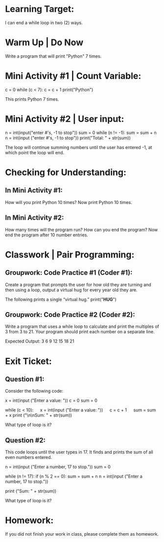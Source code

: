 # Learning Target:
I can end a while loop in two (2) ways.

# Warm Up | Do Now
Write a program that will print "Python" 7 times.

# Mini Activity #1 | Count Variable:

c = 0
while (c < 7):
  c = c + 1
  print("Python")

This prints Python 7 times.

# Mini Activity #2 | User input:

n = int(input("enter #'s, -1 to stop"))
sum = 0
while (n != -1):
  sum = sum + n
  n = int(input ("enter #'s, -1 to stop"))
print("Total: " + str(sum))

The loop will continue summing numbers until the user has entered -1, at which point the loop will end.

# Checking for Understanding:

## In Mini Activity #1:
How will you print Python 10 times? 
Now print Python 10 times.

## In Mini Activity #2:
How many times will the program run?
How can you end the program?
Now end the program after 10 number entries.

# Classwork | Pair Programming:

## Groupwork: Code Practice #1 (Coder #1):
Create a program that prompts the user for how old they are turning and then using a loop, output a virtual hug for every year old they are.

The following prints a single “virtual hug.”
print("**HUG**")

## Groupwork: Code Practice #2 (Coder #2):
Write a program that uses a while loop to calculate and print the multiples of 3 from 3 to 21. Your program should print each number on a separate line.

Expected Output:
3 
6
9
12
15
18
21

# Exit Ticket:
## Question #1:
Consider the following code:

x = int(input ("Enter a value: "))
c = 0
sum = 0

while (c < 10):
   x = int(input ("Enter a value: "))
   c = c + 1
   sum = sum + x
print ("\n\nSum: " + str(sum))

What type of loop is it?

## Question #2:
This code loops until the user types in 17. It finds and prints the sum of all even numbers entered.

n = int(input ("Enter a number, 17 to stop."))
sum = 0

while (n != 17):
   if (n % 2 == 0):
      sum = sum + n
   n = int(input ("Enter a number, 17 to stop."))

print ("Sum: " + str(sum))

What type of loop is it?

# Homework:
If you did not finish your work in class, please complete them as homework.

